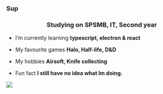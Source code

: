 ### Sup

<h3 align="center">Studying on SPSMB, IT, Second year</h3>

- I’m currently learning **typescript, electron & react**

- My favourite games **Halo, Half-life, D&D**

- My hobbies **Airsoft, Knife collecting**

- Fun fact **I still have no idea what Im doing.**

![](https://github.com/MicolopoCZ/Resources/blob/main/print-hello-world-hacker.gif)

<p align="left">
</p>
